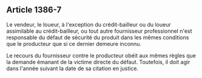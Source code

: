 Article 1386-7
----
Le vendeur, le loueur, à l'exception du crédit-bailleur ou du loueur assimilable
au crédit-bailleur, ou tout autre fournisseur professionnel n'est responsable du
défaut de sécurité du produit dans les mêmes conditions que le producteur que si
ce dernier demeure inconnu.

Le recours du fournisseur contre le producteur obéit aux mêmes règles que la
demande émanant de la victime directe du défaut. Toutefois, il doit agir dans
l'année suivant la date de sa citation en justice.
